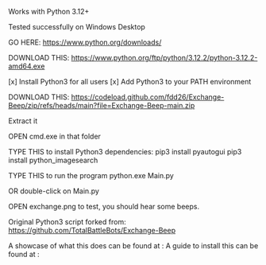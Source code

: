Works with Python 3.12+

Tested successfully on Windows Desktop

GO HERE:
https://www.python.org/downloads/

DOWNLOAD THIS:
https://www.python.org/ftp/python/3.12.2/python-3.12.2-amd64.exe

[x] Install Python3 for all users
[x] Add Python3 to your PATH environment

DOWNLOAD THIS:
https://codeload.github.com/fdd26/Exchange-Beep/zip/refs/heads/main?file=Exchange-Beep-main.zip

Extract it

OPEN cmd.exe in that folder

TYPE THIS to install Python3 dependencies:
pip3 install pyautogui
pip3 install python_imagesearch

TYPE THIS to run the program
python.exe Main.py

OR double-click on Main.py

OPEN exchange.png to test, you should hear some beeps.

Original Python3 script forked from:
https://github.com/TotalBattleBots/Exchange-Beep

A showcase of what this does can be found at :
A guide to install this can be found at      :
